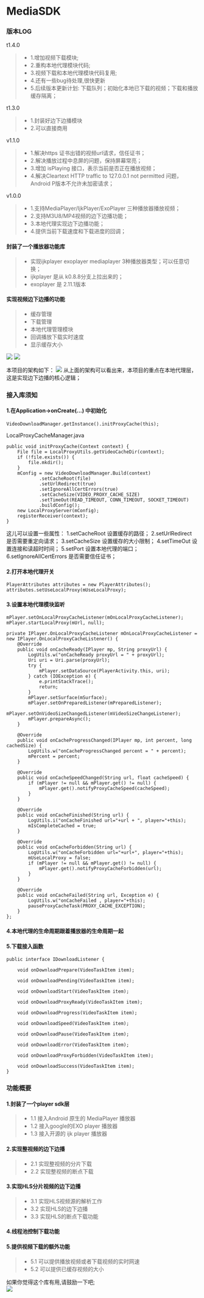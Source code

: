 # MediaSDK

### 版本LOG
t1.4.0
> * 1.增加视频下载模块;
> * 2.重构本地代理模块代码;
> * 3.视频下载和本地代理模块代码复用;
> * 4.还有一些bug待处理,很快更新
> * 5.后续版本更新计划: 下载队列；初始化本地已下载的视频；下载和播放缓存隔离；

t1.3.0
> * 1.封装好边下边播模块
> * 2.可以直接商用

v1.1.0
> * 1.解决https 证书出错的视频url请求，信任证书；
> * 2.解决播放过程中息屏的问题，保持屏幕常亮；
> * 3.增加 isPlaying 接口，表示当前是否正在播放视频；
> * 4.解决Cleartext HTTP traffic to 127.0.0.1 not permitted 问题，Android P版本不允许未加密请求；

v1.0.0
> * 1.支持MediaPlayer/IjkPlayer/ExoPlayer 三种播放器播放视频；
> * 2.支持M3U8/MP4视频的边下边播功能；
> * 3.本地代理实现边下边播功能；
> * 4.提供当前下载速度和下载进度的回调；


#### 封装了一个播放器功能库
> * 实现ijkplayer  exoplayer mediaplayer 3种播放器类型；可以任意切换；
> * ijkplayer 是从 k0.8.8分支上拉出来的；
> * exoplayer 是 2.11.1版本
#### 实现视频边下边播的功能
> * 缓存管理
> * 下载管理
> * 本地代理管理模块
> * 回调播放下载实时速度
> * 显示缓存大小

![](./files/Screenshot.jpg)
![](./files/Screenshot1.jpg)

本项目的架构如下：
![](./files/LocalProxy.png)
从上面的架构可以看出来，本项目的重点在本地代理层，这是实现边下边播的核心逻辑；


### 接入库须知
#### 1.在Application->onCreate(...) 中初始化
```
VideoDownloadManager.getInstance().initProxyCache(this);
```

LocalProxyCacheManager.java
```
public void initProxyCache(Context context) {
    File file = LocalProxyUtils.getVideoCacheDir(context);
    if (!file.exists()) {
        file.mkdir();
    }
    mConfig = new VideoDownloadManager.Build(context)
            .setCacheRoot(file)
            .setUrlRedirect(true)
            .setIgnoreAllCertErrors(true)
            .setCacheSize(VIDEO_PROXY_CACHE_SIZE)
            .setTimeOut(READ_TIMEOUT, CONN_TIMEOUT, SOCKET_TIMEOUT)
            .buildConfig();
    new LocalProxyServer(mConfig);
    registerReceiver(context);
}
```
这儿可以设置一些属性：
1.setCacheRoot            设置缓存的路径；
2.setUrlRedirect          是否需要重定向请求；
3.setCacheSize            设置缓存的大小限制；
4.setTimeOut              设置连接和读超时时间；
5.setPort                 设置本地代理的端口；
6.setIgnoreAllCertErrors  是否需要信任证书；
#### 2.打开本地代理开关
```
PlayerAttributes attributes = new PlayerAttributes();
attributes.setUseLocalProxy(mUseLocalProxy);
```
#### 3.设置本地代理模块监听
```
mPlayer.setOnLocalProxyCacheListener(mOnLocalProxyCacheListener);
mPlayer.startLocalProxy(mUrl, null);

private IPlayer.OnLocalProxyCacheListener mOnLocalProxyCacheListener = new IPlayer.OnLocalProxyCacheListener() {
    @Override
    public void onCacheReady(IPlayer mp, String proxyUrl) {
        LogUtils.w("onCacheReady proxyUrl = " + proxyUrl);
        Uri uri = Uri.parse(proxyUrl);
        try {
            mPlayer.setDataSource(PlayerActivity.this, uri);
        } catch (IOException e) {
            e.printStackTrace();
            return;
        }
        mPlayer.setSurface(mSurface);
        mPlayer.setOnPreparedListener(mPreparedListener);
        mPlayer.setOnVideoSizeChangedListener(mVideoSizeChangeListener);
        mPlayer.prepareAsync();
    }

    @Override
    public void onCacheProgressChanged(IPlayer mp, int percent, long cachedSize) {
        LogUtils.w("onCacheProgressChanged percent = " + percent);
        mPercent = percent;
    }
   
    @Override
    public void onCacheSpeedChanged(String url, float cacheSpeed) {
        if (mPlayer != null && mPlayer.get() != null) {
            mPlayer.get().notifyProxyCacheSpeed(cacheSpeed);
        }
    }

    @Override
    public void onCacheFinished(String url) {
        LogUtils.i("onCacheFinished url="+url + ", player="+this);
        mIsCompleteCached = true;
    }
    
    @Override
    public void onCacheForbidden(String url) {
        LogUtils.w("onCacheForbidden url="+url+", player="+this);
        mUseLocalProxy = false;
        if (mPlayer != null && mPlayer.get() != null) {
            mPlayer.get().notifyProxyCacheForbidden(url);
        }
    }
    
    @Override
    public void onCacheFailed(String url, Exception e) {
        LogUtils.w("onCacheFailed , player="+this);
        pauseProxyCacheTask(PROXY_CACHE_EXCEPTION);
    }
};
```
#### 4.本地代理的生命周期跟着播放器的生命周期一起
#### 5.下载接入函数

```
public interface IDownloadListener {

    void onDownloadPrepare(VideoTaskItem item);

    void onDownloadPending(VideoTaskItem item);

    void onDownloadStart(VideoTaskItem item);

    void onDownloadProxyReady(VideoTaskItem item);

    void onDownloadProgress(VideoTaskItem item);

    void onDownloadSpeed(VideoTaskItem item);

    void onDownloadPause(VideoTaskItem item);

    void onDownloadError(VideoTaskItem item);

    void onDownloadProxyForbidden(VideoTaskItem item);

    void onDownloadSuccess(VideoTaskItem item);
}
```


### 功能概要
#### 1.封装了一个player sdk层
> * 1.1 接入Android 原生的 MediaPlayer 播放器
> * 1.2 接入google的EXO player 播放器
> * 1.3 接入开源的 ijk player 播放器
#### 2.实现整视频的边下边播
> * 2.1 实现整视频的分片下载
> * 2.2 实现整视频的断点下载
#### 3.实现HLS分片视频的边下边播
> * 3.1 实现HLS视频源的解析工作
> * 3.2 实现HLS的边下边播
> * 3.3 实现HLS的断点下载功能
#### 4.线程池控制下载功能
#### 5.提供视频下载的额外功能
> * 5.1 可以提供播放视频或者下载视频的实时网速
> * 5.2 可以提供已缓存视频的大小

如果你觉得这个库有用,请鼓励一下吧;<br>
![](./files/ErWeiMa.jpg)